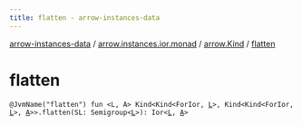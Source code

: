 ```yaml
---
title: flatten - arrow-instances-data
---
```


[arrow-instances-data](../../index.html) / [arrow.instances.ior.monad](../index.html) / [arrow.Kind](index.html) / [flatten](./flatten.html)

# flatten

`@JvmName("flatten") fun <L, A> Kind<Kind<ForIor, `[`L`](flatten.html#L)`>, Kind<Kind<ForIor, `[`L`](flatten.html#L)`>, `[`A`](flatten.html#A)`>>.flatten(SL: Semigroup<`[`L`](flatten.html#L)`>): Ior<`[`L`](flatten.html#L)`, `[`A`](flatten.html#A)`>`